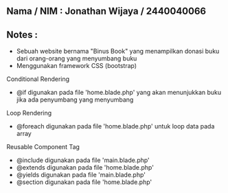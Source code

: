 ## Nama / NIM : Jonathan Wijaya / 2440040066
## Notes :
- Sebuah website bernama "Binus Book" yang menampilkan donasi buku dari orang-orang yang menyumbang buku
- Menggunakan framework CSS (bootstrap)

Conditional Rendering 
- @if digunakan pada file 'home.blade.php' yang akan menunjukkan buku jika ada penyumbang yang menyumbang

Loop Rendering
- @foreach digunakan pada file 'home.blade.php' untuk loop data pada array

Reusable Component Tag
- @include digunakan pada file 'main.blade.php'
- @extends digunakan pada file 'home.blade.php'
- @yields digunakan pada file 'main.blade.php'
- @section digunakan pada file 'home.blade.php'

